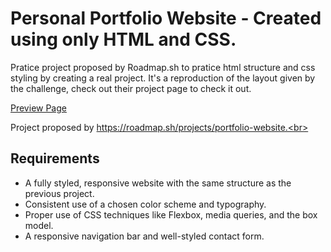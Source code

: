# Personal Portfolio Website - Created using only HTML and CSS.
Pratice project proposed by Roadmap.sh to pratice html structure and css styling by creating a real project.
It's a reproduction of the layout given by the challenge, check out their project page to check it out.

<a href="https://alexgmblt.github.io/Personal-Portfolio/">Preview Page</a>

Project proposed by https://roadmap.sh/projects/portfolio-website.<br>

<h2>Requirements</h2>
<ul>
  <li>A fully styled, responsive website with the same structure as the previous project.</li>
  <li>Consistent use of a chosen color scheme and typography.</li>
  <li>Proper use of CSS techniques like Flexbox, media queries, and the box model.</li>
   <li>A responsive navigation bar and well-styled contact form.</li>
</ul>
